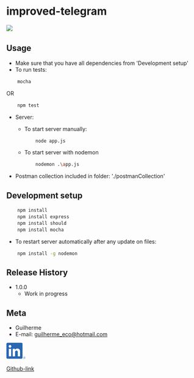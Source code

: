 # improved-telegram

![](header.png)

## Usage

* Make sure that you have all dependencies from 'Development setup'
* To run tests:
```sh
    mocha
```
OR
```sh
    npm test
```
* Server:
    * To start server manually:
        ```sh
            node app.js
        ```
    * To start server with nodemon
        ```sh
            nodemon .\app.js
        ```

* Postman collection included in folder: './postmanCollection'

## Development setup

```sh
    npm install
    npm install express
    npm install should
    npm install mocha
```

* To restart server automatically after any update on files:
```sh
    npm install -g nodemon
```


## Release History

* 1.0.0
    * Work in progress

## Meta

*   Guilherme
*   E-mail: guilherme_eco@hotmail.com

[![Linkedin][linkedin-image]][linkedin-url]

[Github-link](https://github.com/eckowz/)

<!-- Markdown link & img dfn's -->
[npm-image]: https://img.shields.io/npm/v/datadog-metrics.svg?style=flat-square
[npm-url]: https://npmjs.org/package/datadog-metrics
[npm-downloads]: https://img.shields.io/npm/dm/datadog-metrics.svg?style=flat-square
[wiki]: https://github.com/yourname/yourproject/wiki
[linkedin-image]: https://raw.githubusercontent.com/eckowz/minhaPagina/master/res/img/LI-In-Bug.png
[linkedin-url]: https://www.linkedin.com/in/guilherme-eco-7a892aa7/
